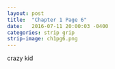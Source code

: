 ```yaml
---
layout: post
title:  "Chapter 1 Page 6"
date:   2016-07-11 20:00:03 -0400
categories: strip grip
strip-image: ch1pg6.png
---
```

crazy kid
